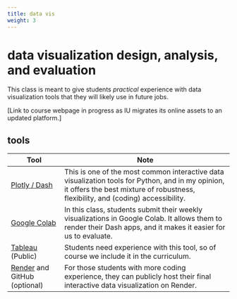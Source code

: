 ```yaml
---
title: data vis
weight: 3
---
```


# data visualization design, analysis, and evaluation 

This class is meant to give students *practical* experience with data visualization tools that they will likely use in future jobs.

\[Link to course webpage in progress as IU migrates its online assets to an updated platform.\]

## tools

Tool | Note
-- | --
[Plotly / Dash](https://dash.plotly.com/) | This is one of the most common interactive data visualization tools for Python, and in my opinion, it offers the best mixture of robustness, flexibility, and (coding) accessibility.
[Google Colab](https://colab.research.google.com/) | In this class, students submit their weekly visualizations in Google Colab. It allows them to render their Dash apps, and it makes it easier for us to evaluate.
[Tableau](https://public.tableau.com/app) (Public) | Students need experience with this tool, so of course we include it in the curriculum.
[Render](https://render.com/) and GitHub (optional) | For those students with more coding experience, they can publicly host their final interactive data visualization on Render.
